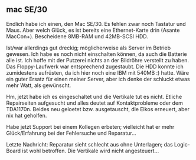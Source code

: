 ## mac SE/30
Endlich habe ich einen, den Mac SE/30. Es fehlen zwar noch Tastatur und Maus. Aber welch Glück, es ist bereits eine Ethernet-Karte drin (Asante MacCon+). Bescheidene 8MB-RAM und 42MB-SCSI HDD.

Ist/war allerdings gut dreckig; möglicherweise als Server im Betrieb gewesen. Ich habe es noch nicht einschalten können, da auch die Batterie alle ist. Ich hoffe mit der Putzerei nichts an der Bildröhre verstellt zu haben. Das Floppy-Laufwerk war entsprechend zugestaubt. Die HDD konnte ich zumidestens aufrüsten, da ich hier noch eine IBM mit 540MB :) hatte. Wäre ein guter Ersatz für einen meiner Server, aber ich denke der schluckt etwas mehr Watt, als gewünscht.

Hm, jetzt habe ich es eingeschaltet und die Vertikale tut es nicht. Etliche Repairseiten aufgesucht und alles deutet auf Kontaktprobleme oder dem TDA1170n. Beides neu geloetet bzw. ausgetauscht, die Elkos erneuert, aber nix hat geholfen.

Habe jetzt Support bei einem Kollegen erbeten; vielleicht hat er mehr Glück/Erfahrung bei der Fehlersuche und Reparatur...

Letzte Nachricht: Reparatur sieht schlecht aus ohne Unterlagen; das Logic-Board ist wohl betroffen. Die Vertikale wird nicht angesteuert...
